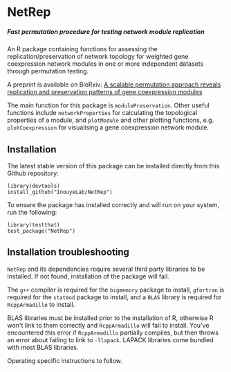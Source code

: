 # NetRep
##### Fast permutation procedure for testing network module replication

An R package containing functions for assessing the replication/preservation of 
network topology for weighted gene coexpression network modules in one or more
independent datasets through permutation testing.

A preprint is available on BioRxiv: [A scalable permutation approach reveals replication and preservation patterns of gene coexpression modules](http://biorxiv.org/content/early/2015/10/21/029553)

The main function for this package is `modulePreservation`. Other
useful functions include `networkProperties` for calculating the
topological properties of a module, and `plotModule` and other
plotting functions, e.g. `plotCoexpression` for visualising a
gene coexpression network module.

## Installation

The latest stable version of this package can be installed directly from this
Github repository:

```{r}
library(devtools)
install_github("InouyeLab/NetRep")
```

To ensure the package has installed correctly and will run on your system, run the following:

```{r}
library(testthat)
test_package("NetRep")
```

## Installation troubleshooting

`NetRep` and its dependencies require several third party libraries to be
installed. If not found, installation of the package will fail.

The `g++` compiler is required for the `bigmemory` package to install, 
`gfortran` is required for the `statmod` package to install, and a `BLAS` 
library is required for `RcppArmadillo` to install.

BLAS libraries must be installed prior to the installation of R, otherwise R 
won't link to them correctly and `RcppArmadillo` will fail to install. You've 
encountered this error if `RcppArmadillo` partially compiles, but then throws 
an error about failing to link to `-llapack`. LAPACK libraries come bundled with
most BLAS libraries.

Operating specific instructions to follow. 

